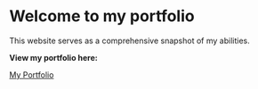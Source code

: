 # Welcome to my portfolio

This website serves as a comprehensive snapshot of my abilities.


**View my portfolio here:**

[My Portfolio](https://billiezhang.vercel.app/)

